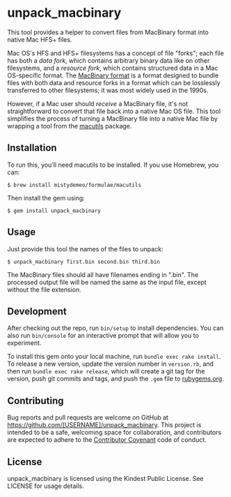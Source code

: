 # unpack_macbinary

This tool provides a helper to convert files from MacBinary format into native Mac HFS+ files.

Mac OS's HFS and HFS+ filesystems has a concept of file "forks"; each file has both a *data fork*, which contains arbitrary binary data like on other filesystems, and a *resource fork*, which contains structured data in a Mac OS-specific format.
The [MacBinary format](https://en.wikipedia.org/wiki/MacBinary) is a format designed to bundle files with both data and resource forks in a format which can be losslessly transferred to other filesystems; it was most widely used in the 1990s.

However, if a Mac user should *receive* a MacBinary file, it's not straightforward to convert that file back into a native Mac OS file.
This tool simplifies the process of turning a MacBinary file into a native Mac file by wrapping a tool from the [macutils](http://ibiblio.org/pub/linux/utils/compress/macutils.tar.gz) package.

## Installation

To run this, you'll need macutils to be installed.
If you use Homebrew, you can:

    $ brew install mistydemeo/formulae/macutils

Then install the gem using:

    $ gem install unpack_macbinary

## Usage

Just provide this tool the names of the files to unpack:

    $ unpack_macbinary first.bin second.bin third.bin

The MacBinary files should all have filenames ending in ".bin".
The processed output file will be named the same as the input file, except without the file extension.

## Development

After checking out the repo, run `bin/setup` to install dependencies. You can also run `bin/console` for an interactive prompt that will allow you to experiment.

To install this gem onto your local machine, run `bundle exec rake install`. To release a new version, update the version number in `version.rb`, and then run `bundle exec rake release`, which will create a git tag for the version, push git commits and tags, and push the `.gem` file to [rubygems.org](https://rubygems.org).

## Contributing

Bug reports and pull requests are welcome on GitHub at https://github.com/[USERNAME]/unpack_macbinary. This project is intended to be a safe, welcoming space for collaboration, and contributors are expected to adhere to the [Contributor Covenant](http://contributor-covenant.org) code of conduct.

## License

unpack_macbinary is licensed using the Kindest Public License.
See LICENSE for usage details.
